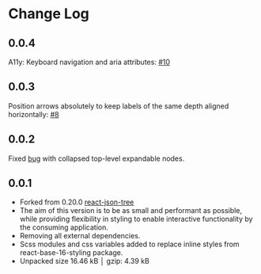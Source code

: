 # Change Log

## 0.0.4

A11y: Keyboard navigation and aria attributes: [#10](https://github.com/gtk-grafana/react-json-tree/pull/10)

## 0.0.3

Position arrows absolutely to keep labels of the same depth aligned horizontally: [#8](https://github.com/gtk-grafana/react-json-tree/issues/8)

## 0.0.2

Fixed [bug](https://github.com/gtk-grafana/react-json-tree/issues/6) with collapsed top-level expandable nodes.

## 0.0.1

- Forked from 0.20.0 [react-json-tree](https://github.com/reduxjs/redux-devtools/tree/main/packages/react-json-tree)
- The aim of this version is to be as small and performant as possible, while providing flexibility in styling to enable interactive functionality by the consuming application.
- Removing all external dependencies.
- Scss modules and css variables added to replace inline styles from react-base-16-styling package.
- Unpacked size 16.46 kB │ gzip: 4.39 kB

